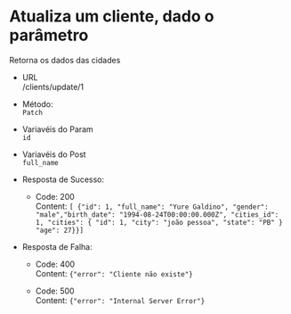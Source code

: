 # Atualiza um cliente, dado o parâmetro

Retorna os dados das cidades

- URL  
   /clients/update/1

- Método:  
   `Patch`

- Variavéis do Param  
  `id`

- Variavéis do Post  
  `full_name`

- Resposta de Sucesso:

  - Code: 200  
    Content: `[ {"id": 1, "full_name": "Yure Galdino", "gender": "male","birth_date": "1994-08-24T00:00:00.000Z", "cities_id": 1, "cities": { "id": 1, "city": "joão pessoa", "state": "PB" } "age": 27}}]`

- Resposta de Falha:

  - Code: 400  
    Content: `{"error": "Cliente não existe"}`

  - Code: 500  
    Content: `{"error": "Internal Server Error"}`
